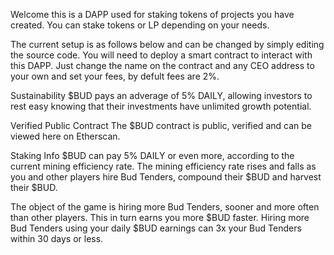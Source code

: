 Welcome this is a DAPP used for staking tokens of projects you have created. You can stake tokens or LP depending on your needs.

The current setup is as follows below and can be changed by simply editing the source code.
You will need to deploy a smart contract to interact with this DAPP. Just change the name on the contract and any CEO address to your own and set your fees, by defult fees are 2%.

Sustainability
$BUD pays an adverage of 5% DAILY, allowing investors to rest easy knowing that their investments have unlimited growth potential.

Verified Public Contract
The $BUD contract is public, verified and can be viewed here on Etherscan.

Staking Info
$BUD can pay 5% DAILY or even more, according to the current mining efficiency rate. The mining efficiency rate rises and falls as you and other players hire Bud Tenders, compound their $BUD and harvest their $BUD.

The object of the game is hiring more Bud Tenders, sooner and more often than other players. This in turn earns you more $BUD faster. Hiring more Bud Tenders using your daily $BUD earnings can 3x your Bud Tenders within 30 days or less.
